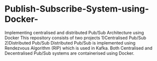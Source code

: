 # Publish-Subscribe-System-using-Docker-
Implementing centralised and distributed Pub/Sub Architecture using Docker
This repository consists of two projects 
      1)Centralised Pub/Sub
      2)Distributed Pub/Sub
Distributed Pub/Sub is implemented using Rendezvous Algorithm (RIP) which is used in Kafka.
Both Centralised and Decentralised Pub/Sub systems are containerised using Docker.
